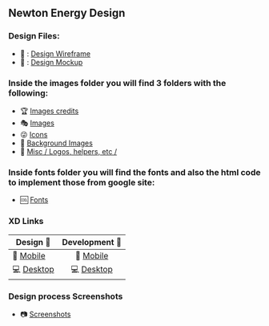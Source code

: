 ## Newton Energy Design

### Design Files:
  - 🎨 : [Design Wireframe](https://github.com/AlejandroJSR7/newton-energy-design/blob/master/Newton%20Energy%20%20Wireframe.xd?raw=true)
  - 🎨 : [Design Mockup](https://github.com/AlejandroJSR7/newton-energy-design/blob/master/Newton%20Energy.xd?raw=true)

### Inside the images folder you will find 3 folders with the following:
- 🏆 [Images credits](https://github.com/AlejandroJSR7/newton-energy-design/blob/master/images/credits.txt)
- 🎭 [Images](https://github.com/AlejandroJSR7/newton-energy-design/tree/master/images)
- 😜 [Icons](https://github.com/AlejandroJSR7/newton-energy-design/tree/master/images/icons)
- 🌄 [Background Images](https://github.com/AlejandroJSR7/newton-energy-design/tree/master/images/bg)
- 🍬 [Misc / Logos, helpers, etc /](https://github.com/AlejandroJSR7/newton-energy-design/tree/master/images/misc)

### Inside fonts folder you will find the fonts and also the html code to implement those from google site:
- 🆒 [Fonts](https://github.com/AlejandroJSR7/newton-energy-design/tree/master/fonts)

### XD Links

| Design 🎨     | Development 🔨 |
| ------------- |:-------------:|
| 📱 [Mobile](https://xd.adobe.com/view/6e890fee-0df6-4f31-6790-6517ae4a2799-18b8/?fullscreen) | 📱 [Mobile](https://xd.adobe.com/view/ac5c7968-49ae-424c-619f-c3ed7df6193d-da6d/) |
| 💻 [Desktop](https://xd.adobe.com/view/9fdbf51a-cc1c-417f-66d7-9897a37b7828-e9ea/?fullscreen) | 💻 [Desktop](https://xd.adobe.com/view/6ef07c58-f60e-4967-4045-158ce5e1ed1d-18c1/) |

### Design process Screenshots
- 📷 [Screenshots](https://github.com/AlejandroJSR7/newton-energy-design/tree/master/screenshots)